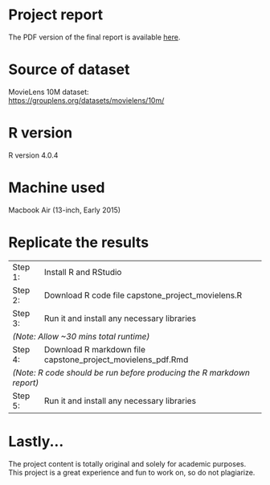 # Project report
The PDF version of the final report is available <a href="https://drive.google.com/file/d/1Ot0fehDgJmGsgI7cjJ-O4jLypfUefu0W/view?usp=sharing">here</a>.

# Source of dataset
MovieLens 10M dataset:<br>
https://grouplens.org/datasets/movielens/10m/<br>

# R version
R version 4.0.4

# Machine used
Macbook Air (13-inch, Early 2015)

# Replicate the results
<table>
  <tr>
    <td>Step 1:</td>
    <td>Install R and RStudio</td>
  </tr>
  <tr>
    <td>Step 2:</td>
    <td>Download R code file capstone_project_movielens.R</td>
  </tr>
  <tr>
    <td>Step 3:</td>
    <td>Run it and install any necessary libraries</td>
  </tr>
  <tr>
    <td colspan="2"><i>(Note: Allow ~30 mins total runtime)</i></td>
  </tr>
  <tr>
    <td>Step 4:</td>
    <td>Download R markdown file capstone_project_movielens_pdf.Rmd</td>
  </tr>
  <tr>
    <td colspan="2"><i>(Note: R code should be run before producing the R markdown report)</td>
  </tr>
  <tr>
    <td>Step 5:</td>
    <td>Run it and install any necessary libraries</td>
  </tr>
</table>

# Lastly...
The project content is totally original and solely for academic purposes.<br>
This project is a great experience and fun to work on, so do not plagiarize.
